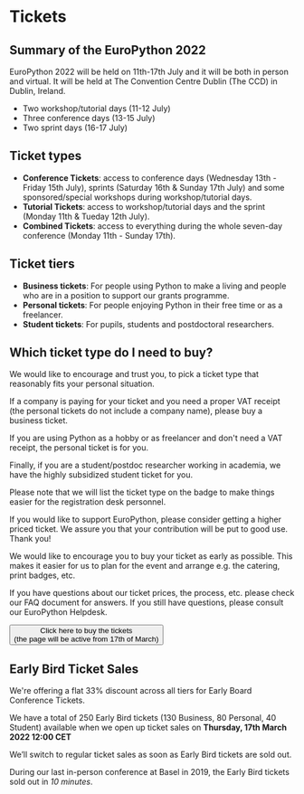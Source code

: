 # Tickets

## Summary of the EuroPython 2022

EuroPython 2022 will be held on 11th-17th July and it will be both in person and virtual. It will be held at The Convention Centre Dublin (The CCD) in Dublin, Ireland.

- Two workshop/tutorial days (11-12 July)
- Three conference days (13-15 July)
- Two sprint days (16-17 July)


## Ticket types

- **Conference Tickets**: access to conference days (Wednesday 13th - Friday 15th July), sprints (Saturday 16th & Sunday 17th July) and some sponsored/special workshops during workshop/tutorial days.
- **Tutorial Tickets**: access to workshop/tutorial days and the sprint (Monday 11th & Tueday 12th July).
- **Combined Tickets**: access to everything during the whole seven-day conference (Monday 11th - Sunday 17th).


## Ticket tiers

- **Business tickets**: For people using Python to make a living and people who are in a position to support our grants programme.
- **Personal tickets**: For people enjoying Python in their free time or as a freelancer.
- **Student tickets**: For pupils, students and postdoctoral researchers.


## Which ticket type do I need to buy?

We would like to encourage and trust you, to pick a ticket type that reasonably fits your personal situation.

If a company is paying for your ticket and you need a proper VAT receipt (the personal tickets do not include a company name), please buy a business ticket.

If you are using Python as a hobby or as freelancer and don't need a VAT receipt, the personal ticket is for you.

Finally, if you are a student/postdoc researcher working in academia, we have the highly subsidized student ticket for you.

Please note that we will list the ticket type on the badge to make things easier for the registration desk personnel.

If you would like to support EuroPython, please consider getting a higher priced ticket. We assure you that your contribution will be put to good use. Thank you!

We would like to encourage you to buy your ticket as early as possible. This makes it easier for us to plan for the event and arrange e.g. the catering, print badges, etc.

If you have questions about our ticket prices, the process, etc. please check our FAQ document for answers. If you still have questions, please consult our EuroPython Helpdesk.


<a href="https://tickets.europython.eu"><button>Click here to buy the tickets<br>(the page will be active from 17th of March)</button></a>


## Early Bird Ticket Sales

We're offering a flat 33% discount across all tiers for Early Board Conference Tickets.

We have a total of 250 Early Bird tickets (130 Business, 80 Personal, 40 Student) available when we open up ticket sales on **Thursday, 17th March 2022 12:00 CET**

We’ll switch to regular ticket sales as soon as Early Bird tickets are sold out.

During our last in-person conference at Basel in 2019, the Early Bird tickets sold out in _10 minutes_.
